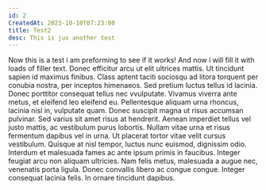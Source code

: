 ```yaml
---
id: 2
CreatedAt: 2023-10-10T07:23:00
title: Test2
desc: This is jus another test
---
```


Now this is a test i am preforming to see if it works! And now i will fill it with loads of filler text.
Donec efficitur arcu ut elit ultrices mattis. Ut tincidunt sapien id maximus finibus. Class aptent taciti sociosqu ad litora
torquent per conubia nostra, per inceptos himenaeos. Sed pretium luctus tellus id lacinia. Donec porttitor consequat tellus nec
vvulputate. Vivamus viverra ante metus, et eleifend leo eleifend eu. Pellentesque aliquam urna rhoncus, lacinia nisl in,
vulputate quam. Donec suscipit magna ut risus accumsan pulvinar. Sed varius sit amet risus at hendrerit. Aenean imperdiet
tellus vel justo mattis, ac vestibulum purus lobortis. Nullam vitae urna et risus fermentum dapibus vel in urna. Ut placerat
tortor vitae velit cursus vestibulum.
Quisque at nisl tempor, luctus nunc euismod, dignissim odio. Interdum et malesuada fames ac ante ipsum primis in faucibus.
Integer feugiat arcu non aliquam ultricies. Nam felis metus, malesuada a augue nec, venenatis porta ligula. Donec convallis
libero ac congue congue. Integer consequat lacinia felis. In ornare tincidunt dapibus.
